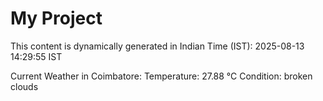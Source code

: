 # My Project

This content is dynamically generated in Indian Time (IST): 2025-08-13 14:29:55 IST


Current Weather in Coimbatore:
Temperature: 27.88 °C
Condition: broken clouds
